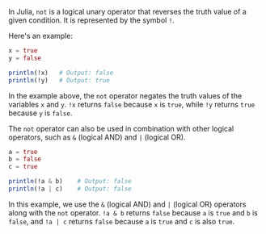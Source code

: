 In Julia, `not` is a logical unary operator that reverses the truth value of a given condition. It is represented by the symbol `!`. 

Here's an example:

```julia
x = true
y = false

println(!x)   # Output: false
println(!y)   # Output: true
```

In the example above, the `not` operator negates the truth values of the variables `x` and `y`. `!x` returns `false` because `x` is `true`, while `!y` returns `true` because `y` is `false`. 

The `not` operator can also be used in combination with other logical operators, such as `&` (logical AND) and `|` (logical OR).

```julia
a = true
b = false
c = true

println(!a & b)    # Output: false
println(!a | c)    # Output: false
```

In this example, we use the `&` (logical AND) and `|` (logical OR) operators along with the `not` operator. `!a & b` returns `false` because `a` is `true` and `b` is `false`, and `!a | c` returns `false` because `a` is `true` and `c` is also `true`.